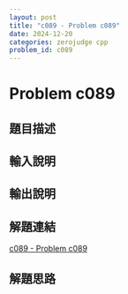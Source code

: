 ```yaml
---
layout: post
title: "c089 - Problem c089"
date: 2024-12-20
categories: zerojudge cpp
problem_id: c089
---
```


# Problem c089

## 題目描述



## 輸入說明



## 輸出說明



## 解題連結

[c089 - Problem c089](https://zerojudge.tw/ShowProblem?problemid=c089)

## 解題思路

